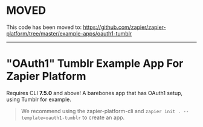 # MOVED

This code has been moved to: https://github.com/zapier/zapier-platform/tree/master/example-apps/oauth1-tumblr

---

# "OAuth1" Tumblr Example App For Zapier Platform

Requires CLI **7.5.0** and above! A barebones app that has OAuth1 setup, using Tumblr for example.

> We recommend using the zapier-platform-cli and `zapier init . --template=oauth1-tumblr` to create an app.
